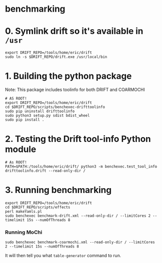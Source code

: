 # benchmarking

# 0. Symlink drift so it's available in `/usr`
```
export DRIFT_REPO=/tools/home/eric/drift
sudo ln -s $DRIFT_REPO/drift.exe /usr/local/bin
```
# 1. Building the python package

Note: This package includes toolinfo for both DRIFT and COARMOCHI

```
# AS ROOT!
export DRIFT_REPO=/tools/home/eric/drift
cd $DRIFT_REPO/scripts/benchexec-drifttoolinfo
sudo pip uninstall drifttoolinfo
sudo python3 setup.py sdist bdist_wheel
sudo pip install .
```

# 2. Testing the Drift tool-info Python module 

```
# As ROOT!
PATH=$PATH:/tools/home/eric/drift/ python3 -m benchexec.test_tool_info drifttoolinfo.drift --read-only-dir /
```

# 3. Running benchmarking

```
export DRIFT_REPO=/tools/home/eric/drift
cd $DRIFT_REPO/scripts/effects
perl makeYamls.pl
sudo benchexec benchmark-drift.xml --read-only-dir / --limitCores 2 --timelimit 15s --numOfThreads 8
```

### Running MoChi

```
sudo benchexec benchmark-coarmochi.xml --read-only-dir / --limitCores 2 --timelimit 15s --numOfThreads 8
```

It will then tell you what `table-generator` command to run.

